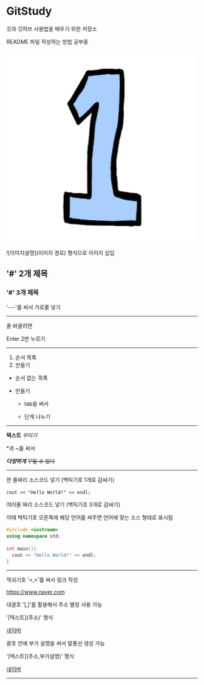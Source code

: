 # GitStudy
깃과 깃허브 사용법을 배우기 위한 저장소

README 파일 작성하는 방법 공부중

![프로필 이미지](./app_icon.png)

!\[이미지설명]\(이미지 경로) 형식으로 이미지 삽입

## '#' 2개 제목

### '#' 3개 제목

'---'를 써서 가로줄 넣기

---

줄 바꿀려면

Enter 2번 누르기

---

1. 순서 목록
2. 만들기

- 순서 없는 목록
  
- 만들기

  - tab을 써서

  - 단계 나누기
 
---

**텍스트** *꾸미기*

*과 ~를 써서

***다양하게*** ~~꾸밀 수 있다~~

---

한 줄짜리 소스코드 넣기 (백틱기호 1개로 감싸기)

`cout << "Hello World!" << endl;`

여러줄 짜리 소스코드 넣기 (백틱기호 3개로 감싸기)

이때 백틱기호 오른쪽에 해당 언어를 써주면 언어에 맞는 소스 형태로 표시됨

```C++
#include <iostream>
using namespace std;

int main(){
  cout << "Hello World!" << endl;
}
```

---

꺽쇠기호 '<,>'를 써서 링크 작성

<https://www.naver.com>

대괄호 '[,]'를 활용해서 주소 별칭 사용 가능

'[텍스트]\(주소)' 형식

[네이버](https://www.naver.com)

괄호 안에 부가 설명을 써서 말풍선 생성 가능

'\[텍스트]\(주소,부가설명)' 형식

[네이버](https://www.naver.com, "네이버 링크입니다")

---
